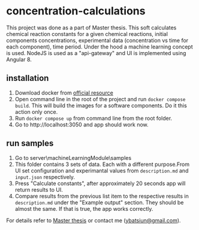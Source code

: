 # concentration-calculations

This project was done as a part of Master thesis. This soft calculates chemical reaction constants for a given chemical reactions, initial components concentrations,
experimental data (concentration vs time for each component), time period. Under the hood a machine learning concept is used. NodeJS is used as a "api-gateway" and UI is 
implemented using Angular 8.

## installation

1. Download docker from [official resource](https://docs.docker.com/get-docker/)
2. Open command line in the root of the project and run `docker compose build`. This will build the images for a software components. Do it this action only once.
3. Run `docker compose up` from command line from the root folder.
4. Go to http://localhost:3050 and app should work now.

## run samples

1. Go to server\machineLearningModule\samples
2. This folder contains 3 sets of data. Each with a different purpose.From UI set configuration and experimantal values from `description.md` and `input.json` respectively.
3. Press "Calculate constants", after approximately 20 seconds app will return results to UI.
4. Compare results from the previous list item to the respective results in `description.md` under the "Example output" section. They should be almost the same.
  If that is true, the app works correctly.
  
  
For details refer to [Master thesis](https://drive.google.com/file/d/1OCu9oY4p88GcZwdZEF55ZjX6YaZYkVEp/view?usp=sharing) or contact me (ybatsiun@gmail.com).
